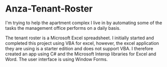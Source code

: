 # Anza-Tenant-Roster

I'm trying to help the apartment complex I live in by automating some of the tasks the management office performs on a daily basis.

The tenant roster is a Microsoft Excel spreadsheet. I initially started and completed this project using VBA for excel, however, the excel application they are using is a starter edition and does not support VBA. I therefore created an app using C# and the Microsoft Interop libraries for Excel and Word. The user interface is using Window Forms.
